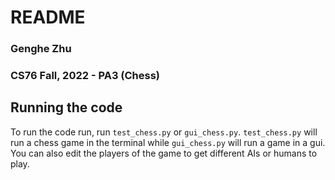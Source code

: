 # README 
### Genghe Zhu 
### CS76 Fall, 2022 - PA3 (Chess) 
## Running the code
To run the code run, run ``test_chess.py`` or ``gui_chess.py``. ``test_chess.py`` will run a chess game in the terminal while ``gui_chess.py`` will run a game in a gui. You can also edit the players of the game to get different AIs or humans to play. 
